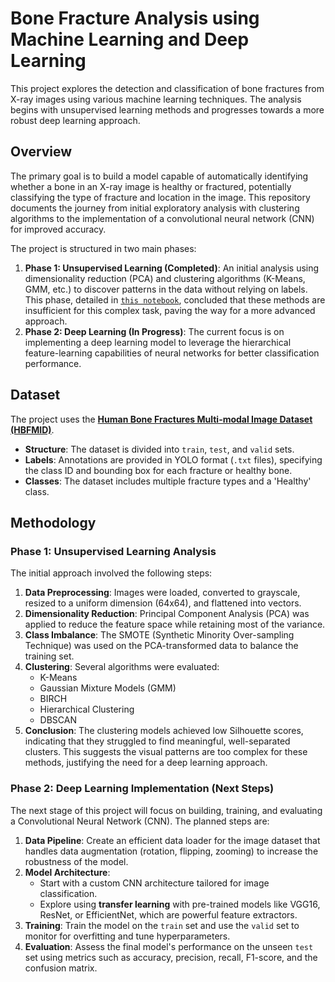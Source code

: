# Bone Fracture Analysis using Machine Learning and Deep Learning

This project explores the detection and classification of bone fractures from X-ray images using various machine learning techniques. The analysis begins with unsupervised learning methods and progresses towards a more robust deep learning approach.

## Overview

The primary goal is to build a model capable of automatically identifying whether a bone in an X-ray image is healthy or fractured, potentially classifying the type of fracture and location in the image. This repository documents the journey from initial exploratory analysis with clustering algorithms to the implementation of a convolutional neural network (CNN) for improved accuracy.

The project is structured in two main phases:
1.  **Phase 1: Unsupervised Learning (Completed)**: An initial analysis using dimensionality reduction (PCA) and clustering algorithms (K-Means, GMM, etc.) to discover patterns in the data without relying on labels. This phase, detailed in [`this notebook`](Fracturas.ipynb), concluded that these methods are insufficient for this complex task, paving the way for a more advanced approach.
2.  **Phase 2: Deep Learning (In Progress)**: The current focus is on implementing a deep learning model to leverage the hierarchical feature-learning capabilities of neural networks for better classification performance.

## Dataset

The project uses the **[Human Bone Fractures Multi-modal Image Dataset (HBFMID)](https://www.kaggle.com/datasets/pkdarabi/bone-fracture-detection-computer-vision-project)**.

- **Structure**: The dataset is divided into `train`, `test`, and `valid` sets.
- **Labels**: Annotations are provided in YOLO format (`.txt` files), specifying the class ID and bounding box for each fracture or healthy bone.
- **Classes**: The dataset includes multiple fracture types and a 'Healthy' class.

## Methodology

### Phase 1: Unsupervised Learning Analysis

The initial approach involved the following steps:
1.  **Data Preprocessing**: Images were loaded, converted to grayscale, resized to a uniform dimension (64x64), and flattened into vectors.
2.  **Dimensionality Reduction**: Principal Component Analysis (PCA) was applied to reduce the feature space while retaining most of the variance.
3.  **Class Imbalance**: The SMOTE (Synthetic Minority Over-sampling Technique) was used on the PCA-transformed data to balance the training set.
4.  **Clustering**: Several algorithms were evaluated:
    - K-Means
    - Gaussian Mixture Models (GMM)
    - BIRCH
    - Hierarchical Clustering
    - DBSCAN
5.  **Conclusion**: The clustering models achieved low Silhouette scores, indicating that they struggled to find meaningful, well-separated clusters. This suggests the visual patterns are too complex for these methods, justifying the need for a deep learning approach.

### Phase 2: Deep Learning Implementation (Next Steps)

The next stage of this project will focus on building, training, and evaluating a Convolutional Neural Network (CNN). The planned steps are:

1.  **Data Pipeline**: Create an efficient data loader for the image dataset that handles data augmentation (rotation, flipping, zooming) to increase the robustness of the model.
2.  **Model Architecture**:
    - Start with a custom CNN architecture tailored for image classification.
    - Explore using **transfer learning** with pre-trained models like VGG16, ResNet, or EfficientNet, which are powerful feature extractors.
3.  **Training**: Train the model on the `train` set and use the `valid` set to monitor for overfitting and tune hyperparameters.
4.  **Evaluation**: Assess the final model's performance on the unseen `test` set using metrics such as accuracy, precision, recall, F1-score, and the confusion matrix.
